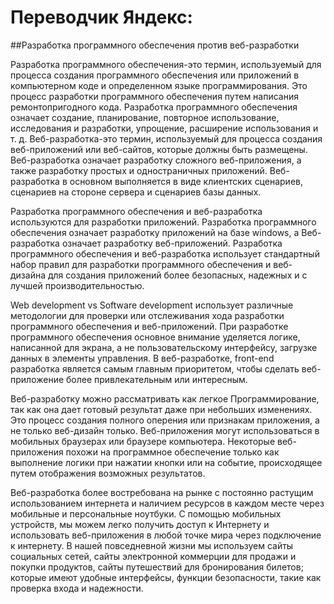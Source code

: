 # Переводчик Яндекс:

##Разработка программного обеспечения против веб-разработки

Разработка программного обеспечения-это термин, используемый для процесса создания программного обеспечения или приложений в компьютерном коде и определенном языке программирования. Это процесс разработки программного обеспечения путем написания ремонтопригодного кода. Разработка программного обеспечения означает создание, планирование, повторное использование, исследования и разработки, упрощение, расширение использования и т. д. Веб-разработка-это термин, используемый для процесса создания веб-приложений или веб-сайтов, которые должны быть размещены. Веб-разработка означает разработку сложного веб-приложения, а также разработку простых и одностраничных приложений. Веб-разработка в основном выполняется в виде клиентских сценариев, сценариев на стороне сервера и сценариев базы данных.

Разработка программного обеспечения и веб-разработка используются для разработки приложений. Разработка программного обеспечения означает разработку приложений на базе windows, а Веб-разработка означает разработку веб-приложений. Разработка программного обеспечения и веб-разработка использует стандартный набор правил для разработки программного обеспечения и веб-дизайна для создания приложений более безопасных, надежных и с лучшей производительностью.

Web development vs Software development использует различные методологии для проверки или отслеживания хода разработки программного обеспечения и веб-приложений. При разработке программного обеспечения основное внимание уделяется логике, написанной для экрана, а не пользовательскому интерфейсу, загрузке данных в элементы управления. В веб-разработке, front-end разработка является самым главным приоритетом, чтобы сделать веб-приложение более привлекательным или интересным.

Веб-разработку можно рассматривать как легкое Программирование, так как она дает готовый результат даже при небольших изменениях. Это процесс создания полного оперения или признакам приложения, а не только веб-дизайн только. Веб-приложения могут использоваться в мобильных браузерах или браузере компьютера. Некоторые веб-приложения похожи на программное обеспечение только как выполнение логики при нажатии кнопки или на событие, происходящее путем отображения возможных результатов.

Веб-разработка более востребована на рынке с постоянно растущим использованием интернета и наличием ресурсов в каждом месте через мобильные и персональные ноутбуки. С помощью мобильных устройств, мы можем легко получить доступ к Интернету и использовать веб-приложения в любой точке мира через подключение к интернету. В нашей повседневной жизни мы используем сайты социальных сетей, сайты электронной коммерции для продажи и покупки продуктов, сайты путешествий для бронирования билетов; которые имеют удобные интерфейсы, функции безопасности, такие как проверка входа и надежности.
